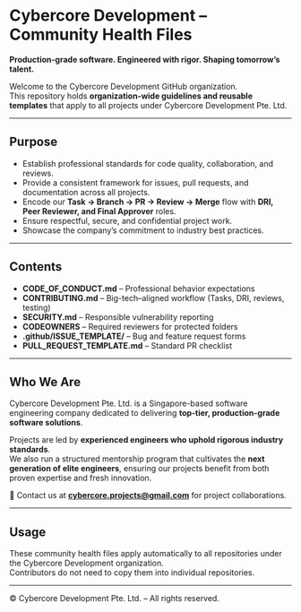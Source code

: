 # Cybercore Development – Community Health Files
**Production-grade software. Engineered with rigor. Shaping tomorrow’s talent.**

Welcome to the Cybercore Development GitHub organization.  
This repository holds **organization-wide guidelines and reusable templates** that apply to all projects under Cybercore Development Pte. Ltd.

---

## Purpose
- Establish professional standards for code quality, collaboration, and reviews.
- Provide a consistent framework for issues, pull requests, and documentation across all projects.
- Encode our **Task → Branch → PR → Review → Merge** flow with **DRI, Peer Reviewer, and Final Approver** roles.
- Ensure respectful, secure, and confidential project work.
- Showcase the company’s commitment to industry best practices.

---

## Contents
- **CODE_OF_CONDUCT.md** – Professional behavior expectations  
- **CONTRIBUTING.md** – Big-tech–aligned workflow (Tasks, DRI, reviews, testing)  
- **SECURITY.md** – Responsible vulnerability reporting  
- **CODEOWNERS** – Required reviewers for protected folders  
- **.github/ISSUE_TEMPLATE/** – Bug and feature request forms  
- **PULL_REQUEST_TEMPLATE.md** – Standard PR checklist

---

## Who We Are
Cybercore Development Pte. Ltd. is a Singapore-based software engineering company dedicated to delivering **top-tier, production-grade software solutions**.  

Projects are led by **experienced engineers who uphold rigorous industry standards**.  
We also run a structured mentorship program that cultivates the **next generation of elite engineers**, ensuring our projects benefit from both proven expertise and fresh innovation.  

📩 Contact us at **cybercore.projects@gmail.com** for project collaborations.

---

## Usage
These community health files apply automatically to all repositories under the Cybercore Development organization.  
Contributors do not need to copy them into individual repositories.

---

© Cybercore Development Pte. Ltd. – All rights reserved.
